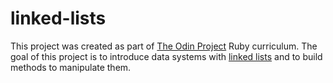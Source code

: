 # linked-lists

This project was created as part of [The Odin Project](https://www.theodinproject.com/) Ruby curriculum. The goal of this project is to introduce data systems with [linked lists](https://en.wikipedia.org/wiki/Linked_list) and to build methods to manipulate them.
